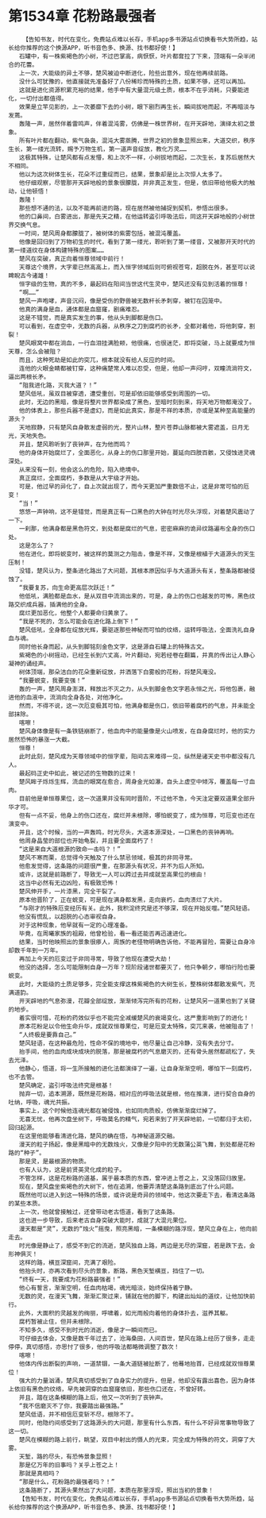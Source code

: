 # 第1534章 花粉路最强者
        【告知书友，时代在变化，免费站点难以长存，手机app多书源站点切换看书大势所趋，站长给你推荐的这个换源APP，听书音色多、换源、找书都好使！】
       石罐中，有一株紫褐色的小树，不过巴掌高，病恹恹，叶片都耷拉了下来，顶端有一朵半闭合的花蕾。
       上一次，大能级的异土不够，楚风被迫中断进化，险些出意外，现在他再续前路。
       没什么可犹豫的，他直接就先准备好了八份稀珍而特殊的土质，如果不够，还可以再加。
       这就是进化资源积累充裕的结果，他手中有大量混元级土质，根本不在乎消耗，只要能进化，一切付出都值得。
       效果是立竿见影的，上一次萎靡下去的小树，眼下剧烈再生长，瞬间拔地而起，不再暗淡与发蔫。
       轰隆一声，居然伴着雷鸣声，伴着混沌雾，仿佛是一株世界树，在开天辟地，演绎太初之景象。
       所有叶片都在翻动，紫气袅袅，混沌大雾蒸腾，世界之初的景象显照出来，大道交织，秩序生长，第一缕光流转，赐予万物生机，第一道声音绽放，教化万灵……
       这极其特殊，让楚风都有点发懵，和上次不一样，小树拔地而起，二次生长，复苏后居然大不相同。
       他以为这次树体生长，花朵不过重绽而已，结果，景象却是比上次惊人太多了。
       他仔细观察，尽管那开天辟地般的景象很朦胧，并非真正发生，但是，依旧带给他极大的触动，让他顿悟！
       轰隆！
       那些想不通的法，以及不能再前进的路，现在居然被他捕捉到契机，参悟出很多。
       他的口鼻间，白雾进出，那是先天之精，在他运转盗引呼吸法后，同这开天辟地般的小树世界交换气息。
       一时间，楚风周身都朦胧了，被树体的紫雾包括，被混沌覆盖。
       他像是回归到了万物初生的时代，看到了第一缕光，聆听到了第一缕音，又被那开天时代的第一缕道纹在身体构建特殊的图案……
       楚风在突破，真正向着恒尊领域中前行！
       天尊这个境界，大字辈已然高高上，而入恒字领域后则可俯视苍穹，超脱在外，甚至可以说睥睨古今诸雄！
       恒字级的生物，真的不多，最起码在阳间当世这代生灵中，楚风还没有见到活着的恒尊！
       “啊……”
       楚风一声咆哮，声音沉闷，像是受伤的野兽被无数杆长矛刺穿，被钉在囚笼中。
       他真的满身是血，通体都是血窟窿，剧痛难忍。
       这是不错觉，而是真实发生的事，他从头到脚都是伤口。
       可以看到，在虚空中，无数的兵器，从秩序之刀到腐朽的长矛，全都对着他，将他刺穿，割裂！
       楚风眼窝中都在淌血，一行血泪挂满脸颊，他很痛，也很迷茫，即将突破，马上就要成为恒天尊，怎么会被阻？
       而且，这种死劫是如此的突兀，根本就没有给人反应的时间。
       连他的火眼金睛都被钉穿，这种痛楚常人难以忍受，但是，他却一声闷哼，双瞳流淌符文，逼出两根长矛。
       “阻我进化路，灭我大道？！”
       楚风低吼，虽双目被穿透，遭受重创，可是却依旧能够感受到周围的一切。
       此时，无边的黑暗，像是将整片世界都染成了黑色，至暗时刻到来，将天地万物都淹没了。
       他的体表上，那些兵器不是虚幻，而是如此真实，那是不祥的本质，亦或是某种至高能量的源头？
       天地寂静，只有楚风自身散发虚弱的光，整片山林，整片苍莽山脉都被大雾遮盖，日月无光，天地失色。
       并且，楚风聆听到了丧钟声，在为他而鸣？
       他的身体开始腐烂了，全面恶化，从身上的伤口那里开始，蔓延向四肢百骸，又侵蚀进灵魂深处。
       从来没有一刻，他会这么的危险，陷入绝境中。
       真正腐烂，全面腐朽，多数是从大宇级才开始。
       可是，他过早的异化了，自上次就出现了，而今天更加严重数倍不止，这是非常可怕的厄变！
       “当！”
       悠悠一声钟响，这不是错觉，而是真正有一口黑色的大钟在时光尽头浮现，对着楚风震动了一下。
       一刹那，他满身都是黑色符文，到处都是腐烂的气息，密密麻麻的诡异纹路遍布全身的伤口处。
       这是怎么了？
       他在进化，即将蜕变时，被这样的莫测之力阻击，像是不祥，又像是根植于大道源头的天生压制！
       没错，楚风认为，整条进化路出了大问题，其根本原因似乎与大道源头有关，整条路都被侵蚀了。
       “我要复苏，向生命更高层次跃迁！”
       他低吼，满脸都是血水，是从双目中流淌出来的，可是，身上的伤口也越发的可怖，黑色纹路交织成兵器，插满他的全身。
       腐烂更加恶化，他整个人都要命归黄泉了。
       “我是不死的，怎么可能会在进化路上倒下！”
       楚风低吼，全身都在绽放光辉，要驱逐那些神秘而可怕的纹络，运转呼吸法，全面洗礼自身血与魂。
       同时他长身而起，从头到脚铭刻金色文字，这是源自石罐上的特殊古文。
       紫褐色的小树摇动，已经生长到六丈高，叶片翻动，宛若经卷在翻篇，并真的传出让人静心凝神的诵经声。
       树体顶端，那朵洁白的花朵重新绽放，并洒落下白雾般的花粉，将楚风淹没。
       “我要蜕变，我要变强！”
       轰的一声，楚风周身澎湃，释放出不灭之力，从头到脚金色文字若永恒之光，将他包裹，融进他的血液中，流淌向全身各处，对他净化。
       然而，不得不说，这一次厄变极其可怕，他满身都是伤口，依旧带着腐朽的气息，并未能全部抹除。
       喀嚓！
       楚风身体像是有一条铁链崩断了，他血肉中的能量像是火山喷发，在自身腐烂时，他的实力居然恐怖的暴涨一大截。
       恒尊！
       此时此刻，楚风成为天尊领域中的恒字辈，阳间古来难得一见，纵然是诸天史书中都没有几人。
       最起码正史中如此，被记述的生物数的过来！
       楚风眸子烁烁生辉，流血的眼窝在愈合，周身金光如瀑，自头上虚空中倾泻，覆盖每一寸血肉。
       目前他是单恒尊果位，这一次道果并没有同时晋阶，不过他不急，今天注定要双道果全部升华才可。
       但有一点不妥，他身上的伤口还在，腐烂并未根除，哪怕蜕变了，成为恒尊，可厄变也还在演变中。
       并且，这个时候，当的一声轰鸣，时光尽头，大道本源深处，一口黑色的丧钟再响。
       他周身晶莹的部位也开始龟裂，并且要全面腐朽了！
       “这是来自大道根源的致命一击吗？！”
       楚风不寒而栗，总觉得今天触及了什么禁忌领域，极其的非同寻常。
       他愈发觉得，这条路的问题很严重，在那源头有状况，并不为后人所知。
       或许，这就是前路断了，导致无一人可以跨过去并成就至高果位的根由！
       这当中必然有无边凶险，有极致恐怖！
       楚风伸开手，一片漆黑，完全干裂了。
       原本他晋阶了，正在蜕变，可是现在满身都发黑，走向衰朽，血肉溃烂了大片。
       “与刚才的特殊厄变经历有关。此外，我积淀终究是还不够深，现在开始反噬。”楚风轻语。
       他没有慌乱，以超脱的心态审视自身。
       对于这种现象，他早就有一定的心理准备。
       毕竟，在周曦家族的祖殿，他曾检验，看一看还能否再迅速进化。
       结果，当时他映照出的景象很瘆人，周族的老怪物明确告诉他，不能再冒险，需要让自身冷却数千年到一万年。
       再加上今天的厄变过于非同寻常，导致了他现在遭受大劫！
       他没的选择，怎么可能限制自身一万年？现阶段诸世都要灭了，他只争朝夕，哪怕行险也要蜕变。
       此时，大能级的土质足够多，完全能支撑这株紫褐色的大树生长，整株树体都散发紫气，充满道韵。
       开天辟地的气息弥漫，花瓣全部绽放，渐渐倾泻完所有的花粉，让楚风另一道果也到了关键的地步。
       着实很可惜，花粉的药效似乎也不能完全减缓楚风的衰竭变化，这严重影响到了的进化！
       原本花粉足以令他生命升华，成就双恒尊果位，可是厄变太特殊，突兀来袭，他被阻击了！
       “人终极是要靠自己。”
       楚风轻语，在这种最危险，性命不保的境地中，他尽量让自己冷静，没有失去分寸。
       抬手间，他的血肉成块成块的脱落，那是被腐朽的气息磨灭的，还有骨头居然都疏松了，失去光泽。
       他静心，悟道，将一生所接触的进化法都演绎了一遍，让自身渐渐空明，哪怕下一刻腐朽，也不去管。
       楚风确定，盗引呼吸法终究是根基！
       抛弃一切，追本溯源，既然是花粉路，相对应的呼吸法就是根，他在推演，进行契合自身的吐纳，呼吸，魂光共振。
       事实上，这个时候他连魂光都在被侵蚀，也如同肉质般，仿佛渐渐腐烂掉了。
       无喜无忧，他再次盘坐树下，呼吸莫名的精气，宛若来到了开天辟地前，一切都归于太初，回归起源。
       在这里他能够看清进化路，楚风的确在悟，与神秘道源交融。
       漫天的粒子扬起，像是黑暗中的无数烛火，又像是夕阳中的无数蒲公英飞舞，到处都是花粉路的“种子”。
       那是灵，是最根源的物质。
       也有人认为，这是前贤英灵化成的粒子。
       不管怎样，这是花粉路的道基，属于最本质的东西，曾冲进上苍之上，又没落回归故里。
       现在，楚风盘坐紫褐色的大树下，他在追溯，他要弄清楚这条路到底出了什么问题。
       既然他可以进入到这一特殊的场景，或许说是奇异的领域中，他这次要走下去，看清这条路的某些本质。
       上一次，他就曾接触过，还曾带动老古悟道，看到了这条路。
       这也进一步导致，后来老古自身突破大能时，成就了大混元果位。
       漫天都是“灵”，无数的“烛火”摇曳，照亮黑暗，一条模糊的路浮现，楚风立身在上，他向前走去。
       时光像是静止了，感受不到它的流逝，楚风独自上路，两边是无尽的深窟，若是跌下去，会形神俱灭！
       这样的路，横亘深窟间，充满了艰险。
       他抬头时，亦再次看到尽头的景象，断路，黑色天堑横亘，挡住了一切。
       “终有一天，我要成为花粉路最强者！”
       他心有誓言，渐渐空明，任血肉枯竭，魂光暗淡，始终保持着宁静。
       无数的灵，在漫天飞舞，渐渐汇聚过来，铺就在他的脚下，构建出灿灿的道纹，让他加快前行。
       此外，大面积的灵越发的绚丽，呼啸着，如光雨般向着他的身体扑去，滋养其躯。
       腐朽暂被止住，但并未根除。
       不知多久，感受不到时光的消逝，像是才一瞬间而已。
       可仔细去体会，又像是数千年过去了，沧海桑田，人间百世，楚风在路上经历了很多，走走停停，真切感悟，亦思忖了很多，他的呼吸法都略微调整了数次！
       喀嚓！
       他体内传出断裂的声响，一道禁锢，一条大道链被扯断了，他蓦地抬首，已经成就双恒尊果位！
       强大的力量汹涌，楚风真切感受到了自身实力的提升，但是，他却没有露出喜色，因为身体上依旧有黑色的纹络，早先被洞穿的血窟窿依旧，那些伤口还在，不曾好转。
       并且，踏在这条模糊的路上后，他又一次听到了丧钟声。
       “我不信磨灭不了你，我要踏出最强路。”
       楚风低语，并不相信厄变斩不尽，根除不了。
       同时，他隐约间感受到了这路源头的大问题，那里有什么东西，有什么不好异常事物导致了这一切。
       楚风在模糊的路上前行，眺望，双目中射出的慑人的光束，完全成为特殊的符文，洞穿了大雾。
       天堑，路的尽头，有恐怖景象显照！
       那是亿万年的旧事吗？关乎上苍之上！
       那就是真相吗？
       “那是什么，花粉路的最强者吗？！”
       这条路断了，其源头果然出了大问题，本质在那里浮现，照出当初的景象！
       【告知书友，时代在变化，免费站点难以长存，手机app多书源站点切换看书大势所趋，站长给你推荐的这个换源APP，听书音色多、换源、找书都好使！】